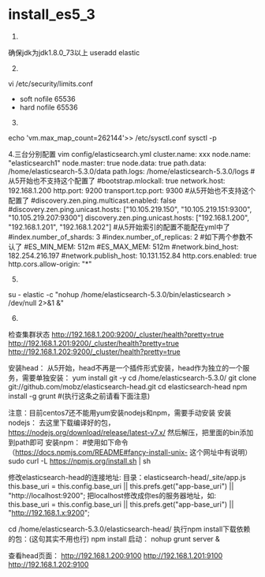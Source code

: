 # install_es5_3
1.
确保jdk为jdk1.8.0_73以上
useradd elastic 

2.
vi /etc/security/limits.conf
* soft nofile 65536
* hard nofile 65536

3.
echo 'vm.max_map_count=262144'>> /etc/sysctl.conf
sysctl -p

4.三台分别配置
vim config/elasticsearch.yml
cluster.name: xxx
node.name: "elasticsearch1"
node.master: true
node.data: true
path.data: /home/elasticsearch-5.3.0/data
path.logs: /home/elasticsearch-5.3.0/logs
#从5开始也不支持这个配置了
#bootstrap.mlockall: true
network.host: 192.168.1.200
http.port: 9200
transport.tcp.port: 9300
#从5开始也不支持这个配置了
#discovery.zen.ping.multicast.enabled: false
#discovery.zen.ping.unicast.hosts: ["10.105.219.150", "10.105.219.151:9300", "10.105.219.207:9300"]
discovery.zen.ping.unicast.hosts: ["192.168.1.200", "192.168.1.201", "192.168.1.202"]
#从5开始索引的配置不能配在yml中了
#index.number_of_shards: 3
#index.number_of_replicas: 2
#如下两个参数不认了
#ES_MIN_MEM: 512m
#ES_MAX_MEM: 512m
#network.bind_host: 182.254.216.197
#network.publish_host: 10.131.152.84
http.cors.enabled: true
http.cors.allow-origin: "*"

5.
su - elastic -c "nohup /home/elasticsearch-5.3.0/bin/elasticsearch > /dev/null 2>&1 &"

6.
检查集群状态
http://192.168.1.200:9200/_cluster/health?pretty=true
http://192.168.1.201:9200/_cluster/health?pretty=true
http://192.168.1.202:9200/_cluster/health?pretty=true

安装head：
从5开始，head不再是一个插件形式安装，head作为独立的一个服务，需要单独安装：
yum install git -y
cd /home/elasticsearch-5.3.0/
git clone git://github.com/mobz/elasticsearch-head.git
cd elasticsearch-head 
npm install -g grunt   #(执行这条之前请看下面注意)

注意：目前centos7还不能用yum安装nodejs和npm，需要手动安装
安装nodejs：
去这里下载编译好的包，https://nodejs.org/download/release/latest-v7.x/
然后解压，把里面的bin添加到path即可
安装npm：
#使用如下命令（https://docs.npmjs.com/README#fancy-install-unix-   这个网址中有说明）
sudo curl -L https://npmjs.org/install.sh | sh

修改elasticsearch-head的连接地址: 目录：elasticsearch-head/_site/app.js
this.base_uri = this.config.base_uri || this.prefs.get("app-base_uri") || "http://localhost:9200";
把localhost修改成你es的服务器地址，如:
this.base_uri = this.config.base_uri || this.prefs.get("app-base_uri") || "http://192.168.1.x:9200";

cd /home/elasticsearch-5.3.0/elasticsearch-head/
执行npm install下载依赖的包：(这句其实不用也行)
npm install
启动：
nohup grunt server &

查看head页面：
http://192.168.1.200:9100
http://192.168.1.201:9100
http://192.168.1.202:9100











